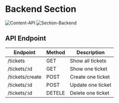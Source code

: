 # Backend Section

![Content-API](https://img.shields.io/badge/content-API-green.svg)
![Section-Backend](https://img.shields.io/badge/section-backend-lightgrey.svg)

## API Endpoint

| Endpoint        | Method | Description                            |
| --------------- | ------ | ---------------------------------------|
| /tickets        | GET    | Show all tickets                       |
| /tickets/:id    | GET    | Show one ticket                        |
| /tickets/create | POST   | Create one ticket                      |
| /tickets/:id    | POST   | Update one ticket                      |
| /tickets/:id    | DETELE | Delete one ticket                      |
